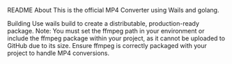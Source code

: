 README
About
This is the official MP4 Converter using Wails and golang.

Building
Use wails build to create a distributable, production-ready package. Note: You must set the ffmpeg path in your environment or include the ffmpeg package within your project, as it cannot be uploaded to GitHub due to its size. Ensure ffmpeg is correctly packaged with your project to handle MP4 conversions.
